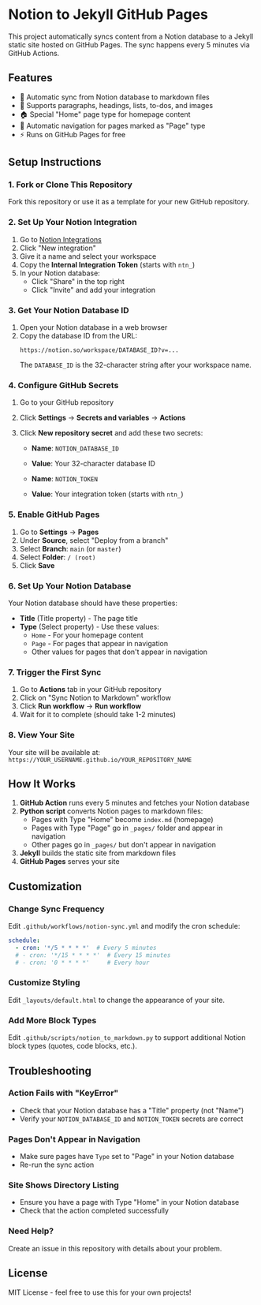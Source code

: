 # Notion to Jekyll GitHub Pages

This project automatically syncs content from a Notion database to a Jekyll static site hosted on GitHub Pages. The sync happens every 5 minutes via GitHub Actions.

## Features

- 🔄 Automatic sync from Notion database to markdown files
- 📝 Supports paragraphs, headings, lists, to-dos, and images
- 🏠 Special "Home" page type for homepage content
- 🧭 Automatic navigation for pages marked as "Page" type
- ⚡ Runs on GitHub Pages for free

## Setup Instructions

### 1. Fork or Clone This Repository

Fork this repository or use it as a template for your new GitHub repository.

### 2. Set Up Your Notion Integration

1. Go to [Notion Integrations](https://www.notion.so/my-integrations)
2. Click "New integration"
3. Give it a name and select your workspace
4. Copy the **Internal Integration Token** (starts with `ntn_`)
5. In your Notion database:
   - Click "Share" in the top right
   - Click "Invite" and add your integration

### 3. Get Your Notion Database ID

1. Open your Notion database in a web browser
2. Copy the database ID from the URL:
   ```
   https://notion.so/workspace/DATABASE_ID?v=...
   ```
   The `DATABASE_ID` is the 32-character string after your workspace name.

### 4. Configure GitHub Secrets

1. Go to your GitHub repository
2. Click **Settings** → **Secrets and variables** → **Actions**
3. Click **New repository secret** and add these two secrets:

   - **Name**: `NOTION_DATABASE_ID`
   - **Value**: Your 32-character database ID

   - **Name**: `NOTION_TOKEN`  
   - **Value**: Your integration token (starts with `ntn_`)

### 5. Enable GitHub Pages

1. Go to **Settings** → **Pages**
2. Under **Source**, select "Deploy from a branch"
3. Select **Branch**: `main` (or `master`)
4. Select **Folder**: `/ (root)`
5. Click **Save**

### 6. Set Up Your Notion Database

Your Notion database should have these properties:

- **Title** (Title property) - The page title
- **Type** (Select property) - Use these values:
  - `Home` - For your homepage content
  - `Page` - For pages that appear in navigation
  - Other values for pages that don't appear in navigation

### 7. Trigger the First Sync

1. Go to **Actions** tab in your GitHub repository
2. Click on "Sync Notion to Markdown" workflow
3. Click **Run workflow** → **Run workflow**
4. Wait for it to complete (should take 1-2 minutes)

### 8. View Your Site

Your site will be available at: `https://YOUR_USERNAME.github.io/YOUR_REPOSITORY_NAME`

## How It Works

1. **GitHub Action** runs every 5 minutes and fetches your Notion database
2. **Python script** converts Notion pages to markdown files:
   - Pages with Type "Home" become `index.md` (homepage)
   - Pages with Type "Page" go in `_pages/` folder and appear in navigation
   - Other pages go in `_pages/` but don't appear in navigation
3. **Jekyll** builds the static site from markdown files
4. **GitHub Pages** serves your site

## Customization

### Change Sync Frequency

Edit `.github/workflows/notion-sync.yml` and modify the cron schedule:

```yaml
schedule:
  - cron: '*/5 * * * *'  # Every 5 minutes
  # - cron: '*/15 * * * *'  # Every 15 minutes
  # - cron: '0 * * * *'     # Every hour
```

### Customize Styling

Edit `_layouts/default.html` to change the appearance of your site.

### Add More Block Types

Edit `.github/scripts/notion_to_markdown.py` to support additional Notion block types (quotes, code blocks, etc.).

## Troubleshooting

### Action Fails with "KeyError"
- Check that your Notion database has a "Title" property (not "Name")
- Verify your `NOTION_DATABASE_ID` and `NOTION_TOKEN` secrets are correct

### Pages Don't Appear in Navigation
- Make sure pages have `Type` set to "Page" in your Notion database
- Re-run the sync action

### Site Shows Directory Listing
- Ensure you have a page with Type "Home" in your Notion database
- Check that the action completed successfully

### Need Help?
Create an issue in this repository with details about your problem.

## License

MIT License - feel free to use this for your own projects!

